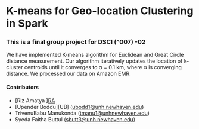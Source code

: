 # K-means for Geo-location Clustering in Spark

### This is a final group project for DSCI (^007) -02 

We have implemented K-means algorithm for Euclidean and Great Circle distance measurement. Our algorithm iteratively updates the location of k-cluster centroids until it converges to α = 0.1 km, where α is converging distance. We processed our data on Amazon EMR. 

#### Contributors

* [Riz Amatya ][RA](ramat2@unh.newhaven.edu)
* [Upender Boddu][UB] (ubodd1@unh.newhaven.edu)
* TrivenuBabu Manukonda (tmanu1@unhnewhaven.edu)
* Syeda Faitha Buttul (sbutt3@unh.newhaven.edu)



